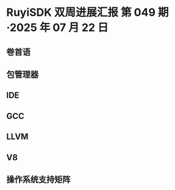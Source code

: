 # RuyiSDK 双周进展汇报  第 049 期·2025 年 07 月 22 日

## 卷首语

## 包管理器

## IDE

## GCC

## LLVM

## V8

## 操作系统支持矩阵